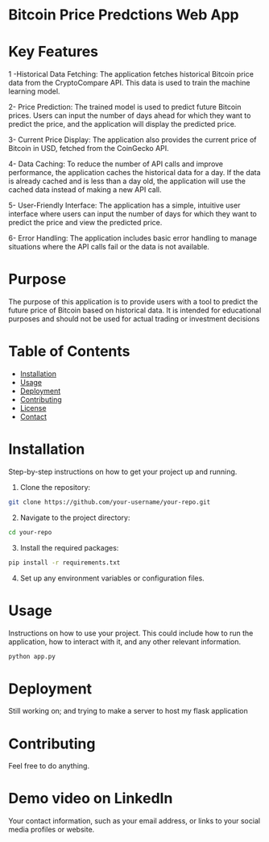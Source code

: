 
# Bitcoin Price Predctions Web App

# Key Features

1 -Historical Data Fetching: The application fetches historical Bitcoin price data from the CryptoCompare API. This data is used to train the machine learning model.

2- Price Prediction: The trained model is used to predict future Bitcoin prices. Users can input the number of days ahead for which they want to predict the price, and the application will display the predicted price.

3- Current Price Display: The application also provides the current price of Bitcoin in USD, fetched from the CoinGecko API.

4- Data Caching: To reduce the number of API calls and improve performance, the application caches the historical data for a day. If the data is already cached and is less than a day old, the application will use the cached data instead of making a new API call.

5- User-Friendly Interface: The application has a simple, intuitive user interface where users can input the number of days for which they want to predict the price and view the predicted price.

6- Error Handling: The application includes basic error handling to manage situations where the API calls fail or the data is not available.

# Purpose

The purpose of this application is to provide users with a tool to predict the future price of Bitcoin based on historical data. It is intended for educational purposes and should not be used for actual trading or investment decisions

# Table of Contents

- [Installation](#installation)
- [Usage](#usage)
- [Deployment](#deployment)
- [Contributing](#contributing)
- [License](#license)
- [Contact](#contact)

# Installation

Step-by-step instructions on how to get your project up and running.

1. Clone the repository:

```bash
git clone https://github.com/your-username/your-repo.git
```

2. Navigate to the project directory:

```bash
cd your-repo
```

3. Install the required packages:

```bash
pip install -r requirements.txt
```

4. Set up any environment variables or configuration files.

# Usage

Instructions on how to use your project. This could include how to run the application, how to interact with it, and any other relevant information.

```bash
python app.py
```

# Deployment

Still working on; and trying to make a server to host my flask application

# Contributing

Feel free to do anything.

# Demo video on LinkedIn

Your contact information, such as your email address, or links to your social media profiles or website.

